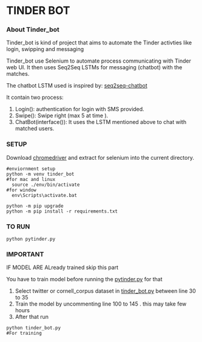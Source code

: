 # TINDER BOT 

### About Tinder_bot

Tinder_bot is kind of project that aims to automate the Tinder activties like login, swipping and messaging 

Tinder_bot use Selenium to automate process communicating with Tinder web UI. 
It then uses Seq2Seq LSTMs for messaging (chatbot) with the matches. 

The chatbot LSTM used is inspired by:  [seq2seq-chatbot](https://github.com/tensorlayer/seq2seq-chatbot) 

It contain two process:
1. Login(): authentication for login with SMS provided.
2. Swipe(): Swipe right (max 5 at time ).
3. ChatBot(interface()): It uses the LSTM mentioned above to chat with matched users.

 
### SETUP
Download [chromedriver](http://chromedriver.chromium.org/downloads) and extract for selenium into the current directory.

```shell
#enviornment setup
python -m venv tinder_bot
#for mac and linux 
  source ./env/bin/activate 
#for window
  env\Scripts\activate.bat

python -m pip upgrade
python -m pip install -r requirements.txt

```

### TO RUN
```shell
python pytinder.py
```

### IMPORTANT 
IF MODEL ARE ALready trained skip this part

You have to train model before running the [pytinder.py](https://github.com/y-agg/TINDER_BOT/blob/master/pytinder.py) 
for that 
1. Select twitter or cornell_corpus dataset in [tinder_bot.py](https://github.com/y-agg/TINDER_BOT/blob/master/tinder_bot.py) between line 30 to 35
2. Train the model by uncommenting line 100 to 145 . this may take few hours 
3. After that run 
```shell
python tinder_bot.py
#For training 
```
